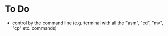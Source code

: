 # To Do

- control by the command line (e.g. terminal with all the "asm", "cd", "mv", "cp" etc. commands)